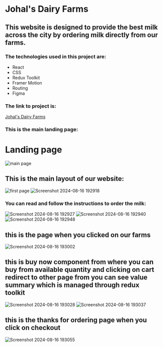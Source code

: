 # Johal's Dairy Farms

## This website is designed to provide the best milk across the city by ordering milk directly from our farms.

### The technologies used in this project are:
  - React
  - CSS
  - Redux Toolkit
  - Framer Motion
  - Routing
  - Figma

### The link to project is:
[Johal's Dairy Farms](https://johaldairy.netlify.app/)

### This is the main landing page:
# Landing page

![main page](https://github.com/user-attachments/assets/b34ff23b-c6c3-47eb-8665-9745f8f5066c)

## This is the main layout of our website:

![first page](https://github.com/user-attachments/assets/ea721fc1-b824-4674-b707-2b866f5e423b)
![Screenshot 2024-08-16 192918](https://github.com/user-attachments/assets/6dbad65d-4ae9-4627-b848-20c7c74047c2)

### You can read and follow the instructions to order the milk:

![Screenshot 2024-08-16 192927](https://github.com/user-attachments/assets/b3e23553-a1bf-42e0-90ac-740b293c1bc0)
![Screenshot 2024-08-16 192940](https://github.com/user-attachments/assets/04bab1f7-50ab-435a-8c49-41ea0f548caf)
![Screenshot 2024-08-16 192948](https://github.com/user-attachments/assets/15c96a9e-7c34-4165-8a29-914ec2fb83a0)
 
## this is the page when you clicked on our farms
![Screenshot 2024-08-16 193002](https://github.com/user-attachments/assets/d6f01ba9-77dd-448b-8e20-bee79d373b20)
## this is buy now component from where you can buy from available quantity  and clicking on cart redirect to other page  from you can see value summary which is managed through redux toolkit
![Screenshot 2024-08-16 193028](https://github.com/user-attachments/assets/ed453ddf-7479-4ccb-a56d-b436aa26c85b)
![Screenshot 2024-08-16 193037](https://github.com/user-attachments/assets/6e2549e3-2c0b-4991-b993-c8608bf24efe)
## this is the thanks for ordering page when you click on checkout
![Screenshot 2024-08-16 193055](https://github.com/user-attachments/assets/175004ad-eb46-41af-a359-5a0657c685aa)



